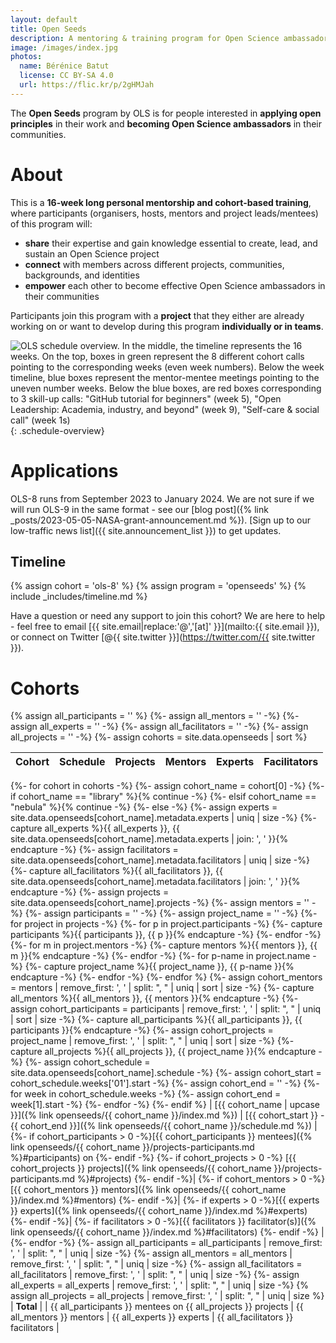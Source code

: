 ```yaml
---
layout: default
title: Open Seeds
description: A mentoring & training program for Open Science ambassadors
image: /images/index.jpg
photos:
  name: Bérénice Batut
  license: CC BY-SA 4.0
  url: https://flic.kr/p/2gHMJah
---
```


The **Open Seeds** program by OLS is for people interested in **applying open principles** in their work and **becoming Open Science ambassadors** in their communities.

# About

This is a **16-week long personal mentorship and cohort-based training**, where participants (organisers, hosts, mentors and project leads/mentees) of this program will:
- **share** their expertise and gain knowledge essential to create, lead, and sustain an Open Science project
- **connect** with members across different projects, communities, backgrounds, and identities
- **empower** each other to become effective Open Science ambassadors in their communities

Participants join this program with a **project** that they either are already working on or want to develop during this program **individually or in teams**.

![OLS schedule overview. In the middle, the timeline represents the 16 weeks. On the top, boxes in green represent the 8 different cohort calls pointing to the corresponding weeks (even week numbers). Below the week timeline, blue boxes represent the mentor-mentee meetings pointing to the uneven number weeks. Below the blue boxes, are red boxes corresponding to 3 skill-up calls: "GitHub tutorial for beginners" (week 5), "Open Leadership: Academia, industry, and beyond" (week 9), "Self-care & social call" (week 1s)](/images/schedule.png){: .schedule-overview}

# Applications

<!--[Apply via Open Review](https://openreview.net/group?id=openlifesci.org/Open_Life_Science/2023/Cohort_8){:.button .is-link .is-fullwidth}

*Please register on Open Review before July 3, 2023 to allow activation of your Open Review profile as described in the [OLS-8 application guidelines and templates](https://github.com/open-life-science/application-forms).*-->

OLS-8 runs from September 2023 to January 2024. We are not sure if we will run OLS-9 in the same format - see our [blog post]({% link _posts/2023-05-05-NASA-grant-announcement.md %}). [Sign up to our low-traffic news list]({{ site.announcement_list }}) to get updates. 

## Timeline
{% assign cohort = 'ols-8' %}
{% assign program = 'openseeds' %}
{% include _includes/timeline.md %}

Have a question or need any support to join this cohort?
We are here to help - feel free to email [{{ site.email|replace:'@','[at]' }}](mailto:{{ site.email }}), or connect on Twitter [@{{ site.twitter }}](https://twitter.com/{{ site.twitter }}).

# Cohorts
{% assign all_participants = '' %}
{%- assign all_mentors = '' -%}
{%- assign all_experts = '' -%}
{%- assign all_facilitators = '' -%}
{%- assign all_projects = '' -%}
{%- assign cohorts = site.data.openseeds | sort %}

| Cohort | Schedule | Projects | Mentors | Experts | Facilitators |
| --- | --- | --- | --- | --- | --- |
{%- for cohort in cohorts -%}
    {%- assign cohort_name = cohort[0] -%}
    {%- if cohort_name == "library" %}{% continue -%}
    {%- elsif cohort_name == "nebula" %}{% continue -%}
    {%- else -%}
        {%- assign experts = site.data.openseeds[cohort_name].metadata.experts | uniq | size -%}
        {%- capture all_experts %}{{ all_experts }}, {{ site.data.openseeds[cohort_name].metadata.experts | join: ', ' }}{% endcapture -%}
        {%- assign facilitators = site.data.openseeds[cohort_name].metadata.facilitators | uniq | size -%}
        {%- capture all_facilitators %}{{ all_facilitators }}, {{ site.data.openseeds[cohort_name].metadata.facilitators | join: ', ' }}{% endcapture -%}
        {%- assign projects = site.data.openseeds[cohort_name].projects -%}
        {%- assign mentors = '' -%}
        {%- assign participants = '' -%}
        {%- assign project_name = '' -%}
        {%- for project in projects -%}
            {%- for p in project.participants -%}
                {%- capture participants %}{{ participants }}, {{ p }}{% endcapture -%}
            {%- endfor -%}
            {%- for m in project.mentors -%}
                {%- capture mentors %}{{ mentors }}, {{ m }}{% endcapture -%}
            {%- endfor -%}
            {%- for p-name in project.name -%}
                {%- capture project_name %}{{ project_name }}, {{ p-name }}{% endcapture -%}
            {%- endfor -%}
        {%- endfor %}
        {%- assign cohort_mentors = mentors | remove_first: ', ' | split: ", " | uniq | sort | size -%}
        {%- capture all_mentors %}{{ all_mentors }}, {{ mentors }}{% endcapture -%}
        {%- assign cohort_participants = participants | remove_first: ', ' | split: ", " | uniq | sort | size -%}
        {%- capture all_participants %}{{ all_participants }}, {{ participants }}{% endcapture -%}
        {%- assign cohort_projects = project_name | remove_first: ', ' | split: ", " | uniq | sort | size -%}
        {%- capture all_projects %}{{ all_projects }}, {{ project_name }}{% endcapture -%}
        {%- assign cohort_schedule = site.data.openseeds[cohort_name].schedule -%}
        {%- assign cohort_start = cohort_schedule.weeks['01'].start -%}
        {%- assign cohort_end = '' -%}
        {%- for week in cohort_schedule.weeks -%}
            {%- assign cohort_end = week[1].start -%}
        {%- endfor -%}
    {%- endif %}
| [{{ cohort_name | upcase }}]({% link openseeds/{{ cohort_name }}/index.md %}) | [{{ cohort_start }} - {{ cohort_end }}]({% link openseeds/{{ cohort_name }}/schedule.md %}) | {%- if cohort_participants > 0 -%}[{{ cohort_participants }} mentees]({% link openseeds/{{ cohort_name }}/projects-participants.md %}#participants) on {%- endif -%} {%- if cohort_projects > 0 -%} [{{ cohort_projects }} projects]({% link openseeds/{{ cohort_name }}/projects-participants.md %}#projects) {%- endif -%}| {%- if cohort_mentors > 0 -%}[{{ cohort_mentors }} mentors]({% link openseeds/{{ cohort_name }}/index.md %}#mentors) {%- endif -%}| {%- if experts > 0 -%}[{{ experts }} experts]({% link openseeds/{{ cohort_name }}/index.md %}#experts) {%- endif -%}| {%- if facilitators > 0 -%}[{{ facilitators }} facilitator(s)]({% link openseeds/{{ cohort_name }}/index.md %}#facilitators) {%- endif -%} |
{%- endfor -%}
{%- assign all_participants = all_participants | remove_first: ', ' | split: ", " | uniq | size -%}
{%- assign all_mentors = all_mentors | remove_first: ', ' | split: ", " | uniq | size -%}
{%- assign all_facilitators = all_facilitators | remove_first: ', ' | split: ", " | uniq | size -%}
{%- assign all_experts = all_experts | remove_first: ', ' | split: ", " | uniq | size -%}
{% assign all_projects = all_projects | remove_first: ', ' | split: ", " | uniq | size %}
| **Total** | | {{ all_participants }} mentees on {{ all_projects }} projects | {{ all_mentors }} mentors | {{ all_experts }} experts | {{ all_facilitators }} facilitators |
